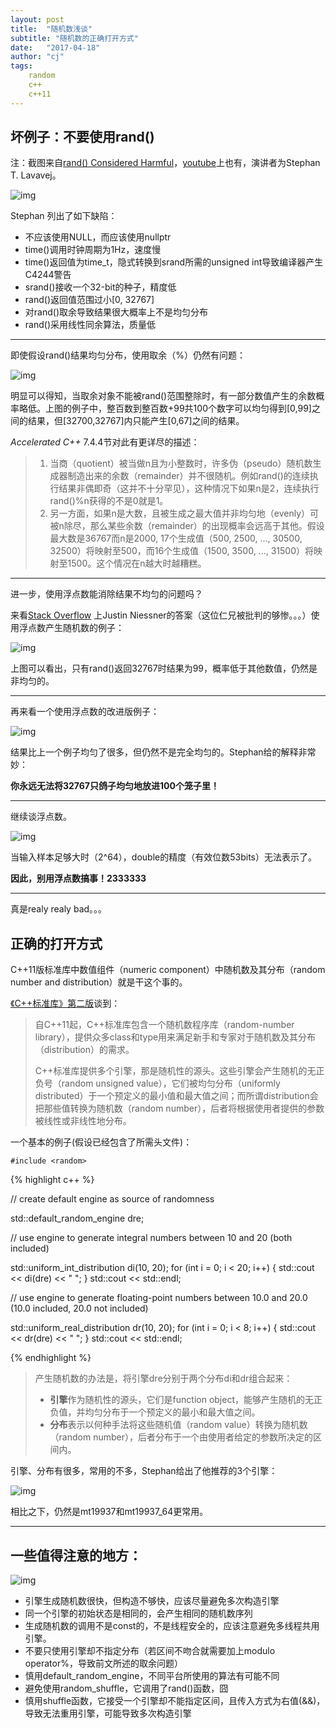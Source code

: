 ```yaml
---
layout: post
title:  "随机数浅谈"
subtitle: "随机数的正确打开方式"
date:   "2017-04-18" 
author: "cj"
tags:
    random
    c++
    c++11
---
```



## 坏例子：不要使用rand()
注：截图来自[rand() Considered Harmful](https://channel9.msdn.com/Events/GoingNative/2013/rand-Considered-Harmful)，[youtube](https://www.youtube.com/watch?v=LDPMpc-ENqY)上也有，演讲者为Stephan T. Lavavej。

![img](http://115.231.175.17/img/random/what_is_wroing_with_cstyle_code.png)

Stephan 列出了如下缺陷：
* 不应该使用NULL，而应该使用nullptr
* time()调用时钟周期为1Hz，速度慢
* time()返回值为time_t，隐式转换到srand所需的unsigned int导致编译器产生C4244警告
* srand()接收一个32-bit的种子，精度低
* rand()返回值范围过小[0, 32767]
* 对rand()取余导致结果很大概率上不是均匀分布
* rand()采用线性同余算法，质量低

---
即使假设rand()结果均匀分布，使用取余（%）仍然有问题：

![img](http://115.231.175.17/img/random/why_modulo_is_bad.png)

明显可以得知，当取余对象不能被rand()范围整除时，有一部分数值产生的余数概率略低。上图的例子中，整百数到整百数+99共100个数字可以均匀得到[0,99]之间的结果，但[32700,32767]内只能产生[0,67]之间的结果。

*Accelerated C++* 7.4.4节对此有更详尽的描述：
>1. 当商（quotient）被当做n且为小整数时，许多伪（pseudo）随机数生成器制造出来的余数（remainder）并不很随机。例如rand()的连续执行结果非偶即奇（这并不十分罕见），这种情况下如果n是2，连续执行rand()%n获得的不是0就是1。
>2. 另一方面，如果n是大数，且被生成之最大值并非均匀地（evenly）可被n除尽，那么某些余数（remainder）的出现概率会远高于其他。假设最大数是36767而n是2000, 17个生成值（500, 2500, ..., 30500, 32500）将映射至500，而16个生成值（1500, 3500, ..., 31500）将映射至1500。这个情况在n越大时越糟糕。




---
进一步，使用浮点数能消除结果不均匀的问题吗？

来看[Stack Overflow](http://stackoverflow.com/questions/4195958/how-do-i-scale-down-numbers-from-rand) 上Justin Niessner的答案（这位仁兄被批判的够惨。。。）使用浮点数产生随机数的例子：

![img](http://115.231.175.17/img/random/floating_point_treachery.png)

上图可以看出，只有rand()返回32767时结果为99，概率低于其他数值，仍然是非均匀的。

---
再来看一个使用浮点数的改进版例子：

![img](http://115.231.175.17/img/random/floating_point_double_treachery.png)

结果比上一个例子均匀了很多，但仍然不是完全均匀的。Stephan给的解释非常妙：

**你永远无法将32767只鸽子均匀地放进100个笼子里！**

---
继续谈浮点数。

![img](http://115.231.175.17/img/random/floating_point_triple_treachery.png)

当输入样本足够大时（2^64），double的精度（有效位数53bits）无法表示了。

**因此，别用浮点数搞事！2333333**


---
真是realy realy bad。。。

## 正确的打开方式
C++11版标准库中数值组件（numeric component）中随机数及其分布（random number and distribution）就是干这个事的。

[《C++标准库》第二版](https://item.jd.com/11706352.html?dist=jd)谈到：

>自C++11起，C++标准库包含一个随机数程序库（random-number library），提供众多class和type用来满足新手和专家对于随机数及其分布（distribution）的需求。
>
>C++标准库提供多个引擎，那是随机性的源头。这些引擎会产生随机的无正负号（random unsigned value），它们被均匀分布（uniformly distributed）于一个预定义的最小值和最大值之间；而所谓distribution会把那些值转换为随机数（random number），后者将根据使用者提供的参数被线性或非线性地分布。


一个基本的例子(假设已经包含了所需头文件)：

`
#include <random>
`

{% highlight c++ %}

// create default engine as source of randomness

std::default_random_engine dre;

// use engine to generate integral numbers between 10 and 20 (both included)

std::uniform_int_distribution<int> di(10, 20);
for (int i = 0; i < 20; i++) {
    std::cout << di(dre) << " ";
}
std::cout << std::endl;

// use engine to generate floating-point numbers between 10.0 and 20.0 (10.0 included, 20.0 not included)

std::uniform_real_distribution<double> dr(10, 20);
for (int i = 0; i < 8; i++) {
    std::cout << dr(dre) << " ";
}
std::cout << std::endl;

{% endhighlight %}

>产生随机数的办法是，将引擎dre分别于两个分布di和dr组合起来：
>* **引擎**作为随机性的源头，它们是function object，能够产生随机的无正负值，并均匀分布于一个预定义的最小和最大值之间。
>* **分布**表示以何种手法将这些随机值（random value）转换为随机数（random number），后者分布于一个由使用者给定的参数所决定的区间内。


引擎、分布有很多，常用的不多，Stephan给出了他推荐的3个引擎：

![img](http://115.231.175.17/img/random/uniform_random_number_generators.png)

相比之下，仍然是mt19937和mt19937_64更常用。

---
## 一些值得注意的地方：

![img](http://115.231.175.17/img/random/random_notes.png)

* 引擎生成随机数很快，但构造不够快，应该尽量避免多次构造引擎
* 同一个引擎的初始状态是相同的，会产生相同的随机数序列
* 生成随机数的调用不是const的，不是线程安全的，应该注意避免多线程共用引擎。
* 不要只使用引擎却不指定分布（若区间不吻合就需要加上modulo operator%，导致前文所述的取余问题）
* 慎用default_random_engine，不同平台所使用的算法有可能不同
* 避免使用random_shuffle，它调用了rand()函数，囧
* 慎用shuffle函数，它接受一个引擎却不能指定区间，且传入方式为右值(&&)，导致无法重用引擎，可能导致多次构造引擎
